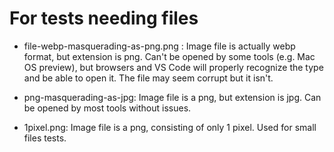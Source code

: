 # For tests needing files

- file-webp-masquerading-as-png.png : Image file is actually webp format, but extension is png. Can't be opened by some tools (e.g. Mac OS preview), but browsers and VS Code will properly recognize the type and be able to open it. The file may seem corrupt but it isn't.

- png-masquerading-as-jpg: Image file is a png, but extension is jpg. Can be opened by most tools without issues.

- 1pixel.png: Image file is a png, consisting of only 1 pixel. Used for small files tests.